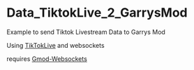 # Data_TiktokLive_2_GarrysMod
Example to send Tiktok Livestream Data to Garrys Mod

Using [TikTokLive](https://github.com/isaackogan/TikTokLive) and websockets

requires [Gmod-Websockets](https://github.com/HunterNL/Gmod-Websockets)


